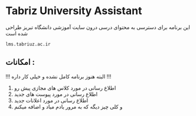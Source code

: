 # Tabriz University Assistant

این برنامه برای دسترسی به محتوای درسی درون سایت آموزشی دانشگاه تبریز طراحی شده است

`lms.tabriuz.ac.ir`

## امکانات :

!!! البته هنوز برنامه کامل نشده و خیلی کار داره !!!

1. اطلاع رسانی در مورد کلاس های مجازی پیش رو
1. اطلاع رسانی در مورد پیوست های جدید
1. اطلاع رسانی در مورد اعلانات جدید
1. و کلی چیز دیگه که به مرور یادم میاد و اضافه میکنم


